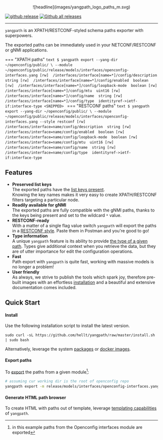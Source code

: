 <nbsp/>
<p style="text-align:center;">![headline](images/yangpath_logo_paths_m.svg)</p>

[![github release](https://img.shields.io/github/release/hellt/yangpath.svg?style=flat-square&color=00c9ff&labelColor=bec8d2)](https://github.com/hellt/yangpath/releases/)
[![Github all releases](https://img.shields.io/github/downloads/hellt/yangpath/total.svg?style=flat-square&color=00c9ff&labelColor=bec8d2)](https://github.com/hellt/yangpath/releases/)

---

`yangpath` is an XPATH/RESTCONF-styled schema paths exporter with superpowers.

The exported paths can be immediately used in your NETCONF/RESTCONF or gNMI applications.

=== "XPATH paths"
    ```text
    $ yangpath export --yang-dir ~/openconfig/public/ \
                      --module ~/openconfig/public/release/models/interfaces/openconfig-interfaces.yang
    [rw]  /interfaces/interface[name=*]/config/description  string
    [rw]  /interfaces/interface[name=*]/config/enabled  boolean
    [rw]  /interfaces/interface[name=*]/config/loopback-mode  boolean
    [rw]  /interfaces/interface[name=*]/config/mtu  uint16
    [rw]  /interfaces/interface[name=*]/config/name  string
    [rw]  /interfaces/interface[name=*]/config/type  identityref->ietf-if:interface-type
    <SNIPPED>
    ```
=== "RESTCONF paths"
    ```text
    $ yangpath export --yang-dir ~/openconfig/public/ \
                      --module ~/openconfig/public/release/models/interfaces/openconfig-interfaces.yang
                      --style restconf
    [rw]  /interfaces/interface=name/config/description  string
    [rw]  /interfaces/interface=name/config/enabled  boolean
    [rw]  /interfaces/interface=name/config/loopback-mode  boolean
    [rw]  /interfaces/interface=name/config/mtu  uint16
    [rw]  /interfaces/interface=name/config/name  string
    [rw]  /interfaces/interface=name/config/type  identityref->ietf-if:interface-type
    ```

## Features
* **Preserved list keys**  
    The exported paths have the [list keys present](about-paths.md#keys-in-paths).  
    Knowing the key names makes it very easy to create XPATH/RESTCONF filters targeting a particular node.  
* **Readily available for gNMI**  
    The exported paths are fully compatible with the gNMI paths, thanks to the keys being present and set to the wildcard `*` value.
* **RESTCONF-ready**  
    With a matter of a single flag value switch `yangpath` will export the paths in a [RESTCONF style](about-paths.md#path-styles). Paste them in Postman and you're good to go!
* **Type information**  
    A unique `yangpath` feature is its ability to provide [the type of a given path](about-paths.md#types). Types give additional context when you retrieve the data, but they are of utter importance for edit the configuration operations.
* **Fast**  
    Path export with `yangpath` is quite fast, working with massive models is no longer a problem!
* **User friendly**  
    As always, we strive to publish the tools which spark joy, therefore pre-built images with an effortless [installation](#install) and a beautiful and extensive documentation comes included.

## Quick Start

#### Install
Use the following installation script to install the latest version.
```
sudo curl -sL https://github.com/hellt/yangpath/raw/master/install.sh | sudo bash
```
Alternatively, leverage the system [packages](install.md#package-managers) or [docker images](install.md#docker).

#### Export paths
To [export](export.md) the paths from a given module[^1]:
```bash
# assuming cur working dir is the root of openconfig repo
yangpath export -m release/models/interfaces/openconfig-interfaces.yang
```

#### Generate HTML path browser
To create HTML with paths out of template, leverage [templating capabilities](html-template.md) of `yangpath`.

[^1]: in this example paths from the Openconfig interfaces module are exported